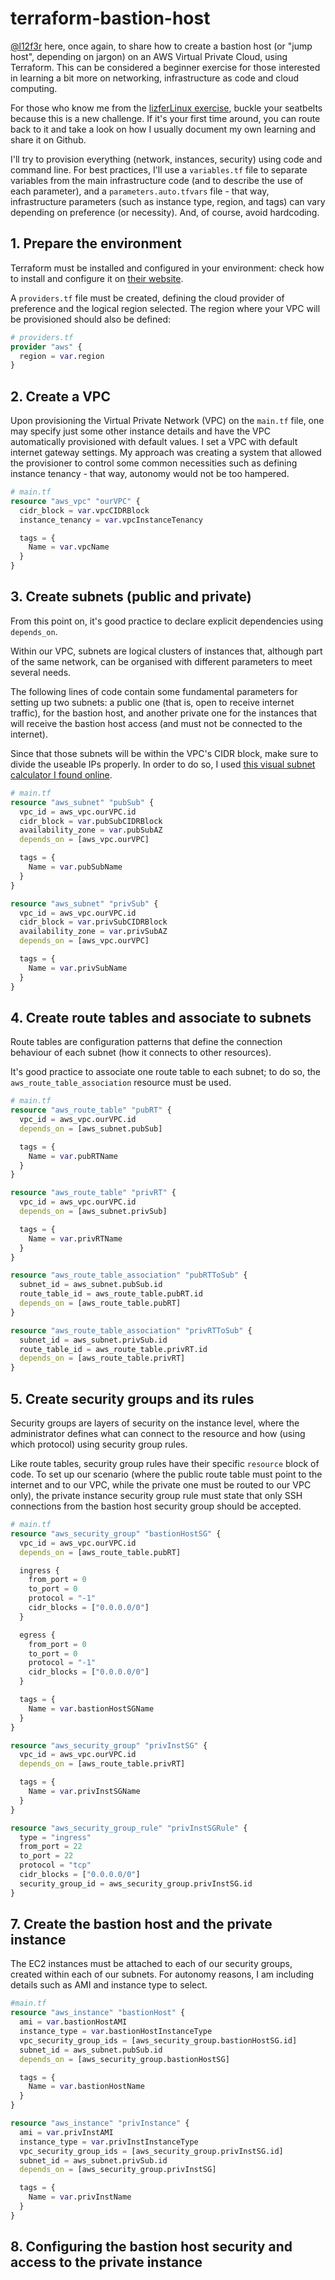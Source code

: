 # terraform-bastion-host

[@l12f3r](https://github.com/l12f3r) here, once again, to share how to create a bastion host (or "jump host", depending on jargon) on an AWS Virtual Private Cloud, using Terraform. This can be considered a beginner exercise for those interested in learning a bit more on networking, infrastructure as code and cloud computing.

For those who know me from the [lizferLinux exercise](https://github.com/l12f3r/lizferLinux), buckle your seatbelts because this is a new challenge. If it's your first time around, you can route back to it and take a look on how I usually document my own learning and share it on Github.

I'll try to provision everything (network, instances, security) using code and command line. For best practices, I'll use a `variables.tf` file to separate variables from the main infrastructure code (and to describe the use of each parameter), and a `parameters.auto.tfvars` file - that way, infrastructure parameters (such as instance type, region, and tags) can vary depending on preference (or necessity). And, of course, avoid hardcoding.

## 1. Prepare the environment

Terraform must be installed and configured in your environment: check how to install and configure it on [their website](https://www.terraform.io/downloads).

A `providers.tf` file must be created, defining the cloud provider of preference and the logical region selected. The region where your VPC will be provisioned should also be defined:

```terraform
# providers.tf
provider "aws" {
  region = var.region
}
```

## 2. Create a VPC

Upon provisioning the Virtual Private Network (VPC) on the `main.tf` file, one may specify just some other instance details and have the VPC automatically provisioned with default values. I set a VPC with default internet gateway settings. My approach was creating a system that allowed the provisioner to control some common necessities such as defining instance tenancy - that way, autonomy would not be too hampered.

```terraform
# main.tf
resource "aws_vpc" "ourVPC" {
  cidr_block = var.vpcCIDRBlock
  instance_tenancy = var.vpcInstanceTenancy

  tags = {
    Name = var.vpcName
  }
}
```

## 3. Create subnets (public and private)

From this point on, it's good practice to declare explicit dependencies using `depends_on`.

Within our VPC, subnets are logical clusters of instances that, although part of the same network, can be organised with different parameters to meet several needs.

The following lines of code contain some fundamental parameters for setting up two subnets: a public one (that is, open to receive internet traffic), for the bastion host, and another private one for the instances that will receive the bastion host access (and must not be connected to the internet).

Since that those subnets will be within the VPC's CIDR block, make sure to divide the useable IPs properly. In order to do so, I used [this visual subnet calculator I found online](https://www.davidc.net/sites/default/subnets/subnets.html).

```terraform
# main.tf
resource "aws_subnet" "pubSub" {
  vpc_id = aws_vpc.ourVPC.id
  cidr_block = var.pubSubCIDRBlock
  availability_zone = var.pubSubAZ
  depends_on = [aws_vpc.ourVPC]

  tags = {
    Name = var.pubSubName
  }
}

resource "aws_subnet" "privSub" {
  vpc_id = aws_vpc.ourVPC.id
  cidr_block = var.privSubCIDRBlock
  availability_zone = var.privSubAZ
  depends_on = [aws_vpc.ourVPC]

  tags = {
    Name = var.privSubName
  }
}
```

## 4. Create route tables and associate to subnets

Route tables are configuration patterns that define the connection behaviour of each subnet (how it connects to other resources).

It's good practice to associate one route table to each subnet; to do so, the `aws_route_table_association` resource must be used.

```terraform
# main.tf
resource "aws_route_table" "pubRT" {
  vpc_id = aws_vpc.ourVPC.id
  depends_on = [aws_subnet.pubSub]

  tags = {
    Name = var.pubRTName
  }
}

resource "aws_route_table" "privRT" {
  vpc_id = aws_vpc.ourVPC.id
  depends_on = [aws_subnet.privSub]

  tags = {
    Name = var.privRTName
  }
}

resource "aws_route_table_association" "pubRTToSub" {
  subnet_id = aws_subnet.pubSub.id
  route_table_id = aws_route_table.pubRT.id
  depends_on = [aws_route_table.pubRT]
}

resource "aws_route_table_association" "privRTToSub" {
  subnet_id = aws_subnet.privSub.id
  route_table_id = aws_route_table.privRT.id
  depends_on = [aws_route_table.privRT]
}
```

## 5. Create security groups and its rules

Security groups are layers of security on the instance level, where the administrator defines what can connect to the resource and how (using which protocol) using security group rules.

Like route tables, security group rules have their specific `resource` block of code. To set up our scenario (where the public route table must point to the internet and to our VPC, while the private one must be routed to our VPC only), the private instance security group rule must state that only SSH connections from the bastion host security group should be accepted.

```terraform
# main.tf
resource "aws_security_group" "bastionHostSG" {
  vpc_id = aws_vpc.ourVPC.id
  depends_on = [aws_route_table.pubRT]

  ingress {
    from_port = 0
    to_port = 0
    protocol = "-1"
    cidr_blocks = ["0.0.0.0/0"]
  }

  egress {
    from_port = 0
    to_port = 0
    protocol = "-1"
    cidr_blocks = ["0.0.0.0/0"]
  }

  tags = {
    Name = var.bastionHostSGName
  }
}

resource "aws_security_group" "privInstSG" {
  vpc_id = aws_vpc.ourVPC.id
  depends_on = [aws_route_table.privRT]

  tags = {
    Name = var.privInstSGName
  }
}

resource "aws_security_group_rule" "privInstSGRule" {
  type = "ingress"
  from_port = 22
  to_port = 22
  protocol = "tcp"
  cidr_blocks = ["0.0.0.0/0"]
  security_group_id = aws_security_group.privInstSG.id
}
```

## 7. Create the bastion host and the private instance

The EC2 instances must be attached to each of our security groups, created within each of our subnets. For autonomy reasons, I am including details such as AMI and instance type to select.

```terraform
#main.tf
resource "aws_instance" "bastionHost" {
  ami = var.bastionHostAMI
  instance_type = var.bastionHostInstanceType
  vpc_security_group_ids = [aws_security_group.bastionHostSG.id]
  subnet_id = aws_subnet.pubSub.id
  depends_on = [aws_security_group.bastionHostSG]

  tags = {
    Name = var.bastionHostName
  }
}

resource "aws_instance" "privInstance" {
  ami = var.privInstAMI
  instance_type = var.privInstInstanceType
  vpc_security_group_ids = [aws_security_group.privInstSG.id]
  subnet_id = aws_subnet.privSub.id
  depends_on = [aws_security_group.privInstSG]

  tags = {
    Name = var.privInstName
  }
}
```

## 8. Configuring the bastion host security and access to the private instance

